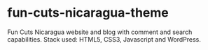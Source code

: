 # fun-cuts-nicaragua-theme
Fun Cuts Nicaragua website and blog with comment and search capabilities.
Stack used: HTML5, CSS3, Javascript and WordPress.
